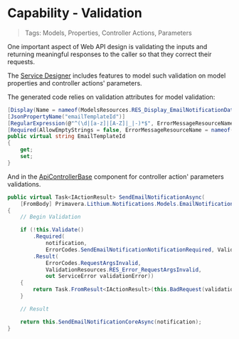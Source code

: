 # Capability - Validation

> Tags: Models, Properties, Controller Actions, Parameters

One important aspect of Web API design is validating the inputs and returning meaningful responses to the caller so that they correct their requests.

The [Service Designer](../ref/sdk-2.0/service-designer.md) includes features to model such validation on model properties and controller actions' parameters.

The generated code relies on validation attributes for model validation:

```csharp
[Display(Name = nameof(ModelsResources.RES_Display_EmailNotificationData_EmailTemplateId), ResourceType = typeof(ModelsResources))]
[JsonPropertyName("emailTemplateId")]
[RegularExpression(@"^(\d|[a-z]|[A-Z]|_|-)*$", ErrorMessageResourceName = nameof(ModelsResources.RES_Validation_EmailNotificationData_EmailTemplateId_RegularExpression), ErrorMessageResourceType = typeof(ModelsResources))]
[Required(AllowEmptyStrings = false, ErrorMessageResourceName = nameof(ModelsResources.RES_Validation_EmailNotificationData_EmailTemplateId_Required), ErrorMessageResourceType = typeof(ModelsResources))]
public virtual string EmailTemplateId
{
    get;
    set;
}
```

And in the [ApiControllerBase](../ref/hydrogen-2.0/AspNetCore.md) component for controller action' parameters validations.

```csharp
public virtual Task<IActionResult> SendEmailNotificationAsync(
    [FromBody] Primavera.Lithium.Notifications.Models.EmailNotificationData notification)
{
    // Begin Validation

    if (!this.Validate()
        .Required(
            notification, 
            ErrorCodes.SendEmailNotificationNotificationRequired, ValidationResources.RES_Error_SendEmailNotification_Notification_Required)
        .Result(
            ErrorCodes.RequestArgsInvalid, 
            ValidationResources.RES_Error_RequestArgsInvalid, 
            out ServiceError validationError))
    {
        return Task.FromResult<IActionResult>(this.BadRequest(validationError));
    }

    // Result

    return this.SendEmailNotificationCoreAsync(notification);
}
```